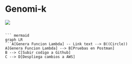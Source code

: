 

**Genomi-k**
=============
![](https://admin-genomik-ng-assets.s3.amazonaws.com/images/github_cover.png)




```flow chart Ex:

``` mermaid
graph LR
```A[Genera Funcion Lambda] -- Link text --> B((Circle))
A[Genera Funcion Lambda] --> B[Pruebas en Postman]
B --> C[Subir codigo a Github]
C --> D[Despliega cambios a AWS]
